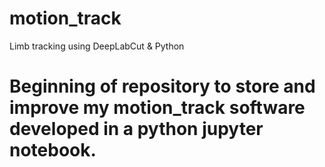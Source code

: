 # motion_track
Limb tracking using DeepLabCut &amp; Python
# Beginning of repository to store and improve my motion_track software developed in a python jupyter notebook.
